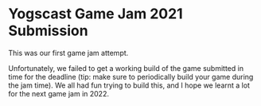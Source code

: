 # Yogscast Game Jam 2021 Submission
This was our first game jam attempt.

Unfortunately, we failed to get a working build of the game submitted in time for the deadline (tip: make sure to periodically build your game during the jam time). We all had fun trying to build this, and I hope we learnt a lot for the next game jam in 2022.
